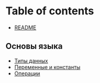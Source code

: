 # Table of contents

* [README](README.md)

## Основы языка

* [Типы данных](osnovy-yazyka/tipy-dannykh.md)
* [Переменные и константы](osnovy-yazyka/peremennye-i-konstanty.md)
* [Операции](osnovy-yazyka/operacii.md)
